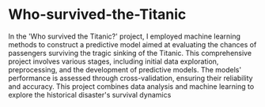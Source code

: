 # Who-survived-the-Titanic

In the 'Who survived the Titanic?' project, I employed machine learning methods to construct a predictive model aimed at evaluating the chances of passengers surviving the tragic sinking of the Titanic. This comprehensive project involves various stages, including initial data exploration, preprocessing, and the development of predictive models. The models' performance is assessed through cross-validation, ensuring their reliability and accuracy. This project combines data analysis and machine learning to explore the historical disaster's survival dynamics
